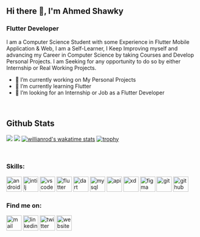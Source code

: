 ## Hi there 👋, I'm Ahmed Shawky
### Flutter Developer
I am a Computer Science Student with some Experience in Flutter Mobile Application & Web, 
I am a Self-Learner, I Keep Improving myself and advancing my Career in Computer Science by 
taking Courses and Develop Personal Projects. I am Seeking for any opportunity to do so by either Internship or Real Working Projects.

- 🔭 I’m currently working on My Personal Projects 
- 🌱 I’m currently learning Flutter 
- 🤔 I’m looking for an Internship or Job as a Flutter Developer
<br/>

## Github Stats  

![](https://github-readme-stats.vercel.app/api/top-langs/?username=AhmedShawkyAhmed&theme=dark&layout=compact&hide_border=true&langs_count=10&card_width=300) 
![](https://github-readme-stats.vercel.app/api?username=AhmedShawkyAhmed&show_icons=true&theme=dark&show_icons=true&count_private=true&hide_border=true&line_height=29)
[![willianrod's wakatime stats](https://github-readme-stats.vercel.app/api/wakatime?username=@AhmedShawkyAhmed&theme=dark&hide_border=true)](https://github.com/anuraghazra/github-readme-stats)
[![trophy](https://github-profile-trophy.vercel.app/?username=AhmedShawkyAhmed&theme=dracula&row=&column=7&hide_border=true)](https://github.com/ryo-ma/github-profile-trophy)




<br/>

### Skills: 
<img src='https://itfort.ae/wp-content/uploads/2020/11/1200px-Android_Studio_icon.svg.png' alt='android' height='40'> <img src='https://1.bp.blogspot.com/--8qgtWK15rE/V2Ij9pPufbI/AAAAAAAAJsw/1iwzcuKIvIcALAvztITv1BBHHqyvv3D1QCK4B/s320/IJ.png' alt='intilj' height='40'> <img src='https://upload.wikimedia.org/wikipedia/commons/thumb/9/9a/Visual_Studio_Code_1.35_icon.svg/1200px-Visual_Studio_Code_1.35_icon.svg.png' alt='vscode' height='40'> <img src='https://cdn-images-1.medium.com/max/1200/1*5-aoK8IBmXve5whBQM90GA.png' alt='flutter' height='40'> <img src='https://avatars3.githubusercontent.com/u/1609975?v=3&s=280' alt='dart' height='40'> <img src='https://ogderek.com/wp-content/uploads/2019/10/mysql.png' alt='mysql' height='40'> <img src='https://image.flaticon.com/icons/png/512/627/627558.png' alt='api' height='40'> <img src='https://upload.wikimedia.org/wikipedia/commons/thumb/c/c2/Adobe_XD_CC_icon.svg/1200px-Adobe_XD_CC_icon.svg.png' alt='xd' height='40'> <img src='https://2.bp.blogspot.com/-KVFNcyNJpmc/XIe-Sqa674I/AAAAAAAAIuk/VRK5WWydfD4yjMq_AkU6B2h3WAROEvOMgCK4BGAYYCw/s1600/logo%2Bfigma%2Bicon.png' alt='figma' height='40'> <img src='https://upload.wikimedia.org/wikipedia/commons/thumb/3/3f/Git_icon.svg/1024px-Git_icon.svg.png' alt='git' height='40'> <img src='https://cdn.iconscout.com/icon/free/png-256/github-153-675523.png' alt='github' height='40'>


### Find me on: 
<a href="mailto:shawkyahmed392@gmail.com"><img src='https://upload.wikimedia.org/wikipedia/commons/thumb/7/7e/Gmail_icon_(2020).svg/1200px-Gmail_icon_(2020).svg.png' alt='mail' height='40'></a> [<img src='https://lh3.googleusercontent.com/dWGBdDzI8mxlZqXT3qBt4eWmCaWLq-OXfZYea1hu6ODmMj1cLIeQak6Gsecn4zJoflE-' alt='linkedin' height='40'>](https://www.linkedin.com/in/ahmed-shawky-ahmed//)  [<img src='https://d.ibtimes.co.uk/en/full/1487456/twitter-logo.png' alt='twitter' height='40'>](https://twitter.com/AhmedSh4869)  [<img src='https://cdn0.iconfinder.com/data/icons/business-management-flat-3/33/business-08-512.png' alt='website' height='40'>](https://ahmedshawkyahmed.github.io/Online_Resume/)  
